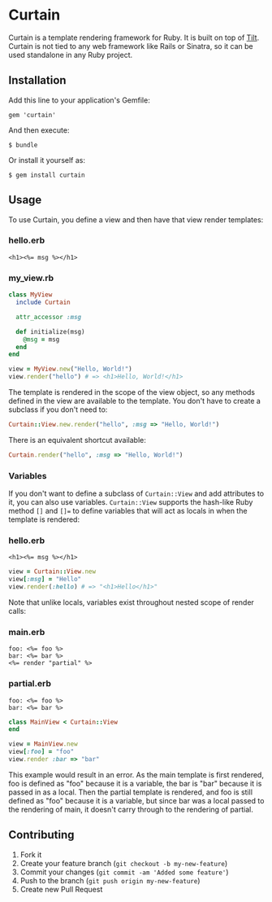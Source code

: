 # Curtain

Curtain is a template rendering framework for Ruby.  It is built on top of [Tilt](https://github.com/rtomayko/tilt).  Curtain is not tied to any web framework like Rails or Sinatra, so it can be used standalone in any Ruby project.

## Installation

Add this line to your application's Gemfile:

    gem 'curtain'

And then execute:

    $ bundle

Or install it yourself as:

    $ gem install curtain

## Usage

To use Curtain, you define a view and then have that view render templates:

### hello.erb
``` erb
<h1><%= msg %></h1>
```

### my_view.rb
``` ruby
class MyView
  include Curtain

  attr_accessor :msg

  def initialize(msg)
    @msg = msg
  end
end
```

``` ruby
view = MyView.new("Hello, World!")
view.render("hello") # => <h1>Hello, World!</h1>
```

The template is rendered in the scope of the view object, so any methods defined in the view are available to the template.  You don't have to create a subclass if you don't need to:

``` ruby
Curtain::View.new.render("hello", :msg => "Hello, World!")
```

There is an equivalent shortcut available:

``` ruby
Curtain.render("hello", :msg => "Hello, World!")
```

### Variables

If you don't want to define a subclass of `Curtain::View` and add attributes to it, you can also use variables.  `Curtain::View` supports the hash-like Ruby method `[]` and `[]=` to define variables that will act as locals in when the template is rendered:

### hello.erb
``` erb
<h1><%= msg %></h1>
```

``` ruby
view = Curtain::View.new
view[:msg] = "Hello"
view.render(:hello) # => "<h1>Hello</h1>"
```

Note that unlike locals, variables exist throughout nested scope of render calls:

### main.erb
``` erb
foo: <%= foo %>
bar: <%= bar %>
<%= render "partial" %>
```

### partial.erb
``` erb
foo: <%= foo %>
bar: <%= bar %>
```

``` ruby
class MainView < Curtain::View
end

view = MainView.new
view[:foo] = "foo"
view.render :bar => "bar"
```

This example would result in an error.  As the main template is first rendered, foo is defined as "foo" because it is a variable, the bar is "bar" because it is passed in as a local.  Then the partial template is rendered, and foo is still defined as "foo" because it is a variable, but since bar was a local passed to the rendering of main, it doesn't carry through to the rendering of partial.

## Contributing

1. Fork it
2. Create your feature branch (`git checkout -b my-new-feature`)
3. Commit your changes (`git commit -am 'Added some feature'`)
4. Push to the branch (`git push origin my-new-feature`)
5. Create new Pull Request
